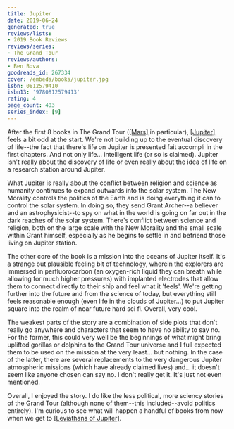 ```yaml
---
title: Jupiter
date: 2019-06-24
generated: true
reviews/lists:
- 2019 Book Reviews
reviews/series:
- The Grand Tour
reviews/authors:
- Ben Bova
goodreads_id: 267334
cover: /embeds/books/jupiter.jpg
isbn: 0812579410
isbn13: '9780812579413'
rating: 4
page_count: 403
series_index: [9]
---
```

After the first 8 books in The Grand Tour ([[Mars]]() in particular), [[Jupiter]]() feels a bit odd at the start. We're not building up to the eventual discovery of life--the fact that there's life on Jupiter is presented fait accompli in the first chapters. And not only life... intelligent life (or so is claimed). Jupiter isn't really about the discovery of life or even really about the idea of life on a research station around Jupiter.  

What Jupiter is really about the conflict between religion and science as humanity continues to expand outwards into the solar system. The New Morality controls the politics of the Earth and is doing everything it can to control the solar system. In doing so, they send Grant Archer--a believer and an astrophysicist--to spy on what in the world is going on far out in the dark reaches of the solar system. There's conflict between science and religion, both on the large scale with the New Morality and the small scale within Grant himself, especially as he begins to settle in and befriend those living on Jupiter station.  

<!--more-->

The other core of the book is a mission into the oceans of Jupiter itself. It's a strange but plausible feeling bit of technology, wherein the explorers are immersed in perfluorocarbon (an oxygen-rich liquid they can breath while allowing for much higher pressures) with implanted electrodes that allow them to connect directly to their ship and feel what it 'feels'. We're getting further into the future and from the science of today, but everything still feels reasonable enough (even life in the clouds of Jupiter...) to put Jupiter square into the realm of near future hard sci fi. Overall, very cool.  

The weakest parts of the story are a combination of side plots that don't really go anywhere and characters that seem to have no ability to say no. For the former, this could very well be the beginnings of what might bring uplifted gorillas or dolphins to the Grand Tour universe and I full expected them to be used on the mission at the very least... but nothing. In the case of the latter, there are several replacements to the very dangerous Jupiter atmospheric missions (which have already claimed lives) and... it doesn't seem like anyone chosen can say no. I don't really get it. It's just not even mentioned.  

Overall, I enjoyed the story. I do like the less political, more sciency stories of the Grand Tour (although none of them--this included--avoid politics entirely). I'm curious to see what will happen a handful of books from now when we get to [[Leviathans of Jupiter]]().